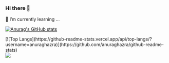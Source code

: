### Hi there 👋

🌱 I’m currently learning ...

<!--
**tetris8010/tetris8010** is a ✨ _special_ ✨ repository because its `README.md` (this file) appears on your GitHub profile.

Here are some ideas to get you started:

- 🔭 I’m currently working on ...
- 🌱 I’m currently learning ...
- 👯 I’m looking to collaborate on ...
- 🤔 I’m looking for help with ...
- 💬 Ask me about ...
- 📫 How to reach me: ...
- 😄 Pronouns: ...
- ⚡ Fun fact: ...
-->

[![Anurag's GitHub stats](https://github-readme-stats.vercel.app/api?username=tetris8010)](https://github.com/anuraghazra/github-readme-stats)
<div>
[![Top Langs](https://github-readme-stats.vercel.app/api/top-langs/?username=anuraghazra)](https://github.com/anuraghazra/github-readme-stats)</div>
<img src="https://img.shields.io/badge/Python-3766AB?style=flat-square&logo=Python&logoColor=white"/>

